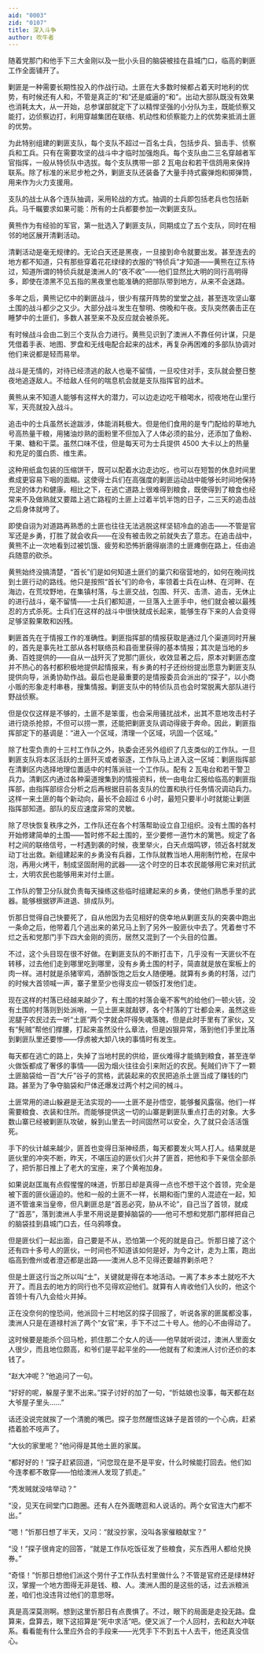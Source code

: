 ```yaml
---
aid: "0003"
zid: "0107"
title: 深入斗争
author: 吹牛者
---
```


随着党那门和他手下三大金刚以及一批小头目的脑袋被挂在县城门口，临高的剿匪工作全面铺开了。

剿匪是一种需要长期性投入的作战行动。土匪在大多数时候都占着天时地利的优势，有时候还有人和，不管是真正的“和”还是威逼的“和”。出动大部队既没有效果也消耗太大，从一开始，总参谋部就定下了以精悍坚强的小分队为主，既能侦察又能打，边侦察边打，利用穿越集团在联络、机动性和侦察能力上的优势来抵消土匪的优势。

为此特别组建的剿匪支队，每个支队不超过一百名士兵，包括步兵、狙击手、侦察兵和工兵。只有在需要攻坚的战斗中才临时加强炮兵。每个支队由二三名穿越者军官指挥，一般从特侦队中选拔。每个支队携带一部 2 瓦电台和若干信鸽用来保持联系。除了标准的米尼步枪之外，剿匪支队还装备了大量手持式霰弹炮和掷弹筒，用来作为火力支援用。

支队的战士从各个连队抽调，采用轮战的方式。抽调的士兵即包括老兵也包括新兵。马千瞩要求如果可能：所有的士兵都要参加一次剿匪支队。

黄熊作为有经验的军官，第一批选入了剿匪支队，同期成立了五个支队，同时在相邻的地区展开清剿活动。

清剿活动是毫无规律的。无论白天还是黑夜，一旦接到命令就要出发。甚至连去的地方都不知道，只有那些穿着花花绿绿的衣服的“特侦兵”才知道——黄熊在辽东待过，知道所谓的特侦兵就是澳洲人的“夜不收”——他们显然比大明的同行高明得多，即使在漆黑不见五指的黑夜里也能准确的把部队带到地方，从来不会迷路。

多年之后，黄熊记忆中的剿匪战斗，很少有摆开阵势的堂堂之战，甚至连攻坚山寨土围的战斗都少之又少。大部分战斗发生在黎明、傍晚和午夜。支队突然袭击正在睡梦中的土匪们，多数人甚至来不及反应就会被杀死。

有时候战斗会由二到三个支队合力进行。黄熊见识到了澳洲人不靠任何计谋，只是凭借着手表、地图、罗盘和无线电配合起来的战术，再复杂再困难的多部队协调对他们来说都是轻而易举。

战斗是无情的，对待已经溃逃的敌人也毫不留情，一旦咬住对手，支队就会整日整夜地追逐敌人。不给敌人任何的喘息机会就是支队指挥官的战术。

黄熊从来不知道人能够有这样大的潜力，可以边走边吃干粮喝水，彻夜地在山里行军，天亮就投入战斗。

追击中的士兵虽然长途跋涉，体能消耗极大。但是他们食用的是专门配给的草地九号高热量干粮，用猪油炒熟的面粉里不但加入了人体必须的盐分，还添加了鱼粉、干果、糖和干菜。虽然口味不佳，但是每天可为士兵提供 4500 大卡以上的热量和充足的蛋白质、维生素。

这种用纸盒包装的压缩饼干，既可以配着水边走边吃，也可以在短暂的休息时间里煮成更容易下咽的面糊。这使得士兵们在高强度的剿匪运动战中能够长时间地保持充足的体力和健康。相比之下，在逃亡道路上很难得到粮食，既使得到了粮食也经常来不及做熟就又要踏上逃亡路程的土匪上过着半饥半饱的日子，二三天的追击战之后身体就垮了。

即使自诩为对道路再熟悉的土匪也往往无法逃脱这样坚韧冷血的追击——不管是官军还是乡勇，打胜了就会收兵——在没有被击败之前就失去了意志。在追击战中，黄熊不止一次地看到过被饥饿、疲劳和恐怖折磨得崩溃的土匪瘫倒在路上，任由追兵随意的砍杀。

黄熊始终没搞清楚，“首长”们是如何知道土匪们的巢穴和宿营地的，如何在晚间找到土匪行动的路线。他只是按照“首长”们的命令，率领着士兵在山林、在河畔、在海边，在荒坟野地，在集镇村落，与土匪交战，包围、歼灭、击溃、追击，无休止的进行战斗，毫不留情——士兵们都知道，一旦落入土匪手中，他们就会被以最残忍的方式杀死。士兵们在这样的战斗中很快就成长起来，能够生存下来的人会变得足够坚毅果敢和凶残。

剿匪首先在于情报工作的准确性。剿匪指挥部的情报获取是通过几个渠道同时开展的，首先是事先社工部从各村联络员和县衙里获得的基本情报；其次是当地的乡勇、百姓提供的——自从一战歼灭了党那门匪伙，收效显著之后，原本对剿匪态度并不热心的各村都积极地提供起情报来，有乡勇的村子还纷纷提出愿意为剿匪支队提供向导，派勇协助作战。最后也是最重要的是情报委员会派出的“探子”，以小商小贩的形象走村串巷，搜集情报。剿匪支队中的特侦队员也会时常脱离大部队进行野战侦察。

但是仅仅这样是不够的，土匪不是笨蛋，也会采用骚扰战术，出其不意地攻击村子进行烧杀抢掠，不但可以捞一票，还能把剿匪支队调动得疲于奔命。因此，剿匪指挥部定下的基调是：“进入一个区域，清理一个区域，巩固一个区域。”

除了杜雯负责的十三村工作队之外，执委会还另外组织了几支类似的工作队。一旦剿匪支队将本区活跃的土匪歼灭或者驱逐，工作队马上进入这一区域：剿匪指挥部在清剿区内选择地理位置适中的村落派驻一个工作队。配有 2 瓦电台和若干警卫兵力。清剿区内通过各种渠道搜集到的情报资料，统一由电台汇报给临高的剿匪指挥部，由指挥部综合分析之后再根据目前各支队的位置和执行任务情况调动兵力。这样一来土匪的每个新动向，最长不会超过 6 小时，最短只要半小时就能让剿匪指挥部知道。部队的反应速度非常的灵敏。

除了尽快恢复秩序之外，工作队还在各个村落帮助设立自卫组织。没有土围的各村开始修建简单的土围——暂时修不起土围的，至少要修一道竹木的篱笆。规定了各村之间的联络信号，一村遇到袭的时候，夜里举火，白天点烟鸣锣，领近各村就发动丁壮出救。新组建起来的乡勇没有兵器，工作队就教当地人用削制竹枪，在尿中泡，再用火烤干，制成坚固耐用的武器——这个时空的日本农民能够用它来对抗武士，大明农民也能够用来对付土匪。

工作队的警卫分队就负责每天操练这些临时组建起来的乡勇，使他们熟悉手里的武器。能够根据锣声进退、排成队列。

忻那日觉得自己快要死了，自从他因为去见相好的侥幸地从剿匪支队的突袭中跑出一条命之后，他带着几个逃出来的弟兄马上到了另外一股匪伙中去了。凭着叁寸不烂之舌和党那门手下四大金刚的资历，居然又混到了一个头目的位置。

不过，这个头目现在很不好做。在剿匪支队的不断打击下，几乎没有一天匪伙不在转移，过去他们走到哪里吃到哪里，没有乡勇土围的村子，简直就是放在案板上的肉一样。进村就是杀猪宰鸡，酒醉饭饱之后女人随便睡。就算有乡勇的村落，过门的时候大首领喊一声，寨子里至少也得支应一顿饭打发他们走。

现在这样的村落已经越来越少了，有土围的村落会毫不客气的给他们一顿火铳，没有土围的村落则到处派哨，一见土匪来就敲锣，各个村落的丁壮都会来，虽然这些泥腿子农民过去一听“土匪”两个字就会吓得失魂落魄，但是此时手里有了家伙，又有“髡贼”帮他们撑腰，打起来虽然没什么章法，但是凶狠异常，落到他们手里比落到剿匪队里还要惨——俘虏被大卸八块的事情时有发生。

每天都在逃亡的路上，失掉了当地村民的供给，匪伙难得才能搞到粮食，甚至连举火做饭都成了奢侈的事情——因为烟火往往会引来附近的农民。髡贼们许下了一颗土匪脑袋给一百“大斤”谷子的赏格，武装起来的农民把追杀土匪当成了赚钱的门路。甚至为了争夺脑袋和尸体还爆发过两个村之间的械斗。

土匪常用的进山躲避是无法实现的——土匪不是孙悟空，能够餐风露宿。他们一样需要粮食、衣装和住所。而能够提供这一切的山寨是剿匪队重点打击的对象。大多数山寨已经被剿匪队攻破，躲到山里去一时间固然可以安全，久了就只会活活饿死。

手下的伙计越来越少，匪首也变得日渐神经质，每天都要发火骂人打人。结果就是匪伙里的冲突不断，昨天，不堪压迫的匪伙们火并了匪首，把他和手下亲信全部杀了，把忻那日推上了老大的宝座，来了个黄袍加身。

如果说赵匡胤有点假惺惺的味道，忻那日却是真得一点也不想干这个首领，完全是被下面的匪伙逼迫的。他和一般的土匪不一样，长期和衙门里的人混迹在一起，知道不管谁来当皇帝，但凡剿匪总是“首恶必究，胁从不论”，自己当了首领，就成了“首恶”，落到澳洲人手里不用说是要掉脑袋的——他可不想和党那门那样把自己的脑袋挂到县城门口去，任乌鸦啄食。

但是匪伙们一起出面，自己要是不从，恐怕第一个死的就是自己。忻那日接了这个还有四十多号人的匪伙，一时间也不知道该如何是好，为今之计，走为上策，跑出临高到儋州或者澄迈都是出路——澳洲人总不见得还要越界剿杀吧？

但是土匪这行当之所以叫“土”，关键就是得在本地活动。一离了本乡本土就吃不大开了。而且去的地方的同行也不见得欢迎他们。就算有人肯收他们入伙的，他这个首领十有八九会给火并掉。

正在没奈何的惶恐间，他派回十三村地区的探子回报了，听说各家的匪属都没事，澳洲人只是在道禄村派了两个“女官”来，手下不过二十号人。他的心不由得动了。

这时候要是能杀个回马枪，抓住那二个女人的话——他早就听说过，澳洲人里面女人很少，而且地位颇高，和爷们是平起平坐的——他就有了和澳洲人讨价还价的本钱了。

“赵大冲呢？”他追问了一句。

“好好的呢，躲屋子里不出来。”探子讨好的加了一句，“忻姑娘也没事，每天都在赵大爷屋子里头……”

话还没说完就挨了一个清脆的嘴巴。探子忽然醒悟这妹子是首领的一个心病，赶紧捂着脸不吱声了。

“大伙的家里呢？”他问得是其他土匪的家属。

“都好好的！”探子赶紧回道，“问您现在是不是平安，什么时候能打回去。他们如今连孝都不敢穿——怕给澳洲人发现了抓走。”

“秃发贼就没啥举动？”

“没，见天在祠堂门口跑圈。还有人在外面瞎逛和人说话的。两个女官连大门都不出。”

“嗯！”忻那日想了半天，又问：“就没抄家，没叫各家催粮献宝？”

“没！”探子很肯定的回答，“就是工作队吃饭征发了些粮食，买东西用人都给兑换券。”

“奇怪！”忻那日想他们派这个劳什子工作队去村里做什么？不管是官府还是绿林好汉，掌握一个地方图得无非是钱、粮、人。澳洲人图的是这些的话，过去派粮派差，咱们也没违背过他们的意思呀。

真是高深莫测啊。想到这里忻那日有点畏惧了。不过，眼下的局面是走投无路。盘算来，盘算去，眼下这招算是“死中求活”吧。便又派了一个人回村，去和赵大冲联系。看看能有什么里应外合的手段来——光凭手下不到五十人去干，他还真没信心。
